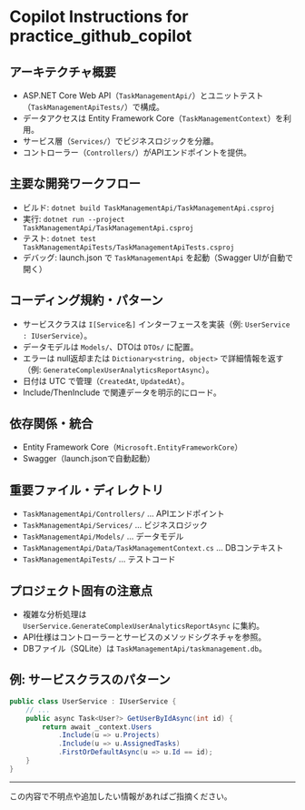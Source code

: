 # Copilot Instructions for practice_github_copilot

## アーキテクチャ概要
- ASP.NET Core Web API（`TaskManagementApi/`）とユニットテスト（`TaskManagementApiTests/`）で構成。
- データアクセスは Entity Framework Core（`TaskManagementContext`）を利用。
- サービス層（`Services/`）でビジネスロジックを分離。
- コントローラー（`Controllers/`）がAPIエンドポイントを提供。

## 主要な開発ワークフロー
- ビルド: `dotnet build TaskManagementApi/TaskManagementApi.csproj`
- 実行: `dotnet run --project TaskManagementApi/TaskManagementApi.csproj`
- テスト: `dotnet test TaskManagementApiTests/TaskManagementApiTests.csproj`
- デバッグ: launch.json で `TaskManagementApi` を起動（Swagger UIが自動で開く）

## コーディング規約・パターン
- サービスクラスは `I[Service名]` インターフェースを実装（例: `UserService : IUserService`）。
- データモデルは `Models/`、DTOは `DTOs/` に配置。
- エラーは null返却または `Dictionary<string, object>` で詳細情報を返す（例: `GenerateComplexUserAnalyticsReportAsync`）。
- 日付は UTC で管理（`CreatedAt`, `UpdatedAt`）。
- Include/ThenInclude で関連データを明示的にロード。

## 依存関係・統合
- Entity Framework Core（`Microsoft.EntityFrameworkCore`）
- Swagger（launch.jsonで自動起動）

## 重要ファイル・ディレクトリ
- `TaskManagementApi/Controllers/` ... APIエンドポイント
- `TaskManagementApi/Services/` ... ビジネスロジック
- `TaskManagementApi/Models/` ... データモデル
- `TaskManagementApi/Data/TaskManagementContext.cs` ... DBコンテキスト
- `TaskManagementApiTests/` ... テストコード

## プロジェクト固有の注意点
- 複雑な分析処理は `UserService.GenerateComplexUserAnalyticsReportAsync` に集約。
- API仕様はコントローラーとサービスのメソッドシグネチャを参照。
- DBファイル（SQLite）は `TaskManagementApi/taskmanagement.db`。

## 例: サービスクラスのパターン
```csharp
public class UserService : IUserService {
    // ...
    public async Task<User?> GetUserByIdAsync(int id) {
        return await _context.Users
            .Include(u => u.Projects)
            .Include(u => u.AssignedTasks)
            .FirstOrDefaultAsync(u => u.Id == id);
    }
}
```

---
この内容で不明点や追加したい情報があればご指摘ください。
